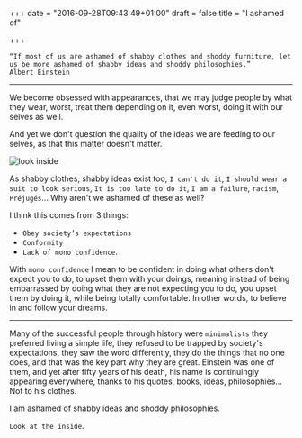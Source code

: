 +++
date = "2016-09-28T09:43:49+01:00"
draft = false
title = "I ashamed of"

+++

```
“If most of us are ashamed of shabby clothes and shoddy furniture, let us be more ashamed of shabby ideas and shoddy philosophies.”
Albert Einstein
```

---

We become obsessed with appearances, that we may judge people by what they wear, worst, treat them depending on it, even worst, doing it with our selves as well.

And yet we don't question the quality of the ideas we are feeding to our selves, as that this matter doesn't matter.

![look inside](http://bashooka.com/wp-content/uploads/2012/05/conceptual-photography-bshk-10.jpg)

As shabby clothes, shabby ideas exist too, `I can't do it`, `I should wear a suit to look serious`, `It is too late to do it`, `I am a failure`, `racism`, `Préjugés`... Why aren't we ashamed of these as well?

I think this comes from 3 things:

- `Obey society’s expectations`
- `Conformity`
- `Lack of mono confidence`.

With `mono confidence` I mean to be confident in doing what others don't expect you to do, to upset them with your doings, meaning instead of being embarrassed by doing what they are not expecting you to do, you upset them by doing it, while being totally comfortable. In other words, to believe in and follow your dreams.

---

Many of the successful people through history were `minimalists` they preferred living a simple life, they refused to be trapped by
society's expectations, they saw the word differently, they do the things that no one does, and that was the key part why they are great.
Einstein was one of them, and yet after fifty years of his death, his name is continuingly appearing everywhere, thanks to his quotes, books, ideas, philosophies... Not to his clothes.

I am ashamed of shabby ideas and shoddy philosophies.

`Look at the inside`.
